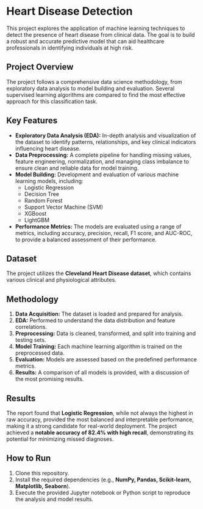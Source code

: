 # Heart Disease Detection

This project explores the application of machine learning techniques to detect the presence of heart disease from clinical data. The goal is to build a robust and accurate predictive model that can aid healthcare professionals in identifying individuals at high risk.

## Project Overview
The project follows a comprehensive data science methodology, from exploratory data analysis to model building and evaluation. Several supervised learning algorithms are compared to find the most effective approach for this classification task.

## Key Features
- **Exploratory Data Analysis (EDA):** In-depth analysis and visualization of the dataset to identify patterns, relationships, and key clinical indicators influencing heart disease.  
- **Data Preprocessing:** A complete pipeline for handling missing values, feature engineering, normalization, and managing class imbalance to ensure clean and reliable data for model training.  
- **Model Building:** Development and evaluation of various machine learning models, including:  
  - Logistic Regression  
  - Decision Tree  
  - Random Forest  
  - Support Vector Machine (SVM)  
  - XGBoost  
  - LightGBM  
- **Performance Metrics:** The models are evaluated using a range of metrics, including accuracy, precision, recall, F1 score, and AUC-ROC, to provide a balanced assessment of their performance.

## Dataset
The project utilizes the **Cleveland Heart Disease dataset**, which contains various clinical and physiological attributes.

## Methodology
1. **Data Acquisition:** The dataset is loaded and prepared for analysis.  
2. **EDA:** Performed to understand the data distribution and feature correlations.  
3. **Preprocessing:** Data is cleaned, transformed, and split into training and testing sets.  
4. **Model Training:** Each machine learning algorithm is trained on the preprocessed data.  
5. **Evaluation:** Models are assessed based on the predefined performance metrics.  
6. **Results:** A comparison of all models is provided, with a discussion of the most promising results.

## Results
The report found that **Logistic Regression**, while not always the highest in raw accuracy, provided the most balanced and interpretable performance, making it a strong candidate for real-world deployment. The project achieved a **notable accuracy of 82.4% with high recall**, demonstrating its potential for minimizing missed diagnoses.

## How to Run
1. Clone this repository.  
2. Install the required dependencies (e.g., **NumPy, Pandas, Scikit-learn, Matplotlib, Seaborn**).  
3. Execute the provided Jupyter notebook or Python script to reproduce the analysis and model results.
